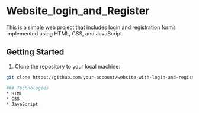 # Website_login_and_Register

This is a simple web project that includes login and registration forms implemented using HTML, CSS, and JavaScript.

## Getting Started

1. Clone the repository to your local machine:

```bash
git clone https://github.com/your-account/website-with-login-and-register.git

### Technologies
* HTML
* CSS
* JavaScript

